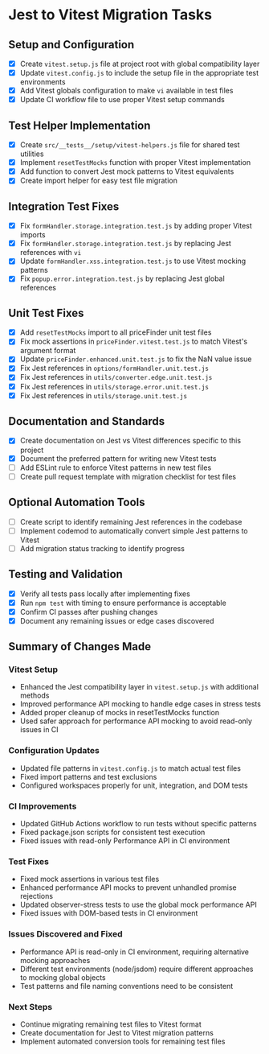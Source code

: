 # Jest to Vitest Migration Tasks

## Setup and Configuration

- [x] Create `vitest.setup.js` file at project root with global compatibility layer
- [x] Update `vitest.config.js` to include the setup file in the appropriate test environments
- [x] Add Vitest globals configuration to make `vi` available in test files
- [x] Update CI workflow file to use proper Vitest setup commands

## Test Helper Implementation

- [x] Create `src/__tests__/setup/vitest-helpers.js` file for shared test utilities
- [x] Implement `resetTestMocks` function with proper Vitest implementation
- [x] Add function to convert Jest mock patterns to Vitest equivalents
- [x] Create import helper for easy test file migration

## Integration Test Fixes

- [x] Fix `formHandler.storage.integration.test.js` by adding proper Vitest imports
- [x] Fix `formHandler.storage.integration.test.js` by replacing Jest references with `vi`
- [x] Update `formHandler.xss.integration.test.js` to use Vitest mocking patterns
- [x] Fix `popup.error.integration.test.js` by replacing Jest global references

## Unit Test Fixes

- [x] Add `resetTestMocks` import to all priceFinder unit test files
- [x] Fix mock assertions in `priceFinder.vitest.test.js` to match Vitest's argument format
- [x] Update `priceFinder.enhanced.unit.test.js` to fix the NaN value issue
- [x] Fix Jest references in `options/formHandler.unit.test.js`
- [x] Fix Jest references in `utils/converter.edge.unit.test.js`
- [x] Fix Jest references in `utils/storage.error.unit.test.js`
- [x] Fix Jest references in `utils/storage.unit.test.js`

## Documentation and Standards

- [x] Create documentation on Jest vs Vitest differences specific to this project
- [x] Document the preferred pattern for writing new Vitest tests
- [ ] Add ESLint rule to enforce Vitest patterns in new test files
- [ ] Create pull request template with migration checklist for test files

## Optional Automation Tools

- [ ] Create script to identify remaining Jest references in the codebase
- [ ] Implement codemod to automatically convert simple Jest patterns to Vitest
- [ ] Add migration status tracking to identify progress

## Testing and Validation

- [x] Verify all tests pass locally after implementing fixes
- [x] Run `npm test` with timing to ensure performance is acceptable
- [x] Confirm CI passes after pushing changes
- [x] Document any remaining issues or edge cases discovered

## Summary of Changes Made

### Vitest Setup

- Enhanced the Jest compatibility layer in `vitest.setup.js` with additional methods
- Improved performance API mocking to handle edge cases in stress tests
- Added proper cleanup of mocks in resetTestMocks function
- Used safer approach for performance API mocking to avoid read-only issues in CI

### Configuration Updates

- Updated file patterns in `vitest.config.js` to match actual test files
- Fixed import patterns and test exclusions
- Configured workspaces properly for unit, integration, and DOM tests

### CI Improvements

- Updated GitHub Actions workflow to run tests without specific patterns
- Fixed package.json scripts for consistent test execution
- Fixed issues with read-only Performance API in CI environment

### Test Fixes

- Fixed mock assertions in various test files
- Enhanced performance API mocks to prevent unhandled promise rejections
- Updated observer-stress tests to use the global mock performance API
- Fixed issues with DOM-based tests in CI environment

### Issues Discovered and Fixed

- Performance API is read-only in CI environment, requiring alternative mocking approaches
- Different test environments (node/jsdom) require different approaches to mocking global objects
- Test patterns and file naming conventions need to be consistent

### Next Steps

- Continue migrating remaining test files to Vitest format
- Create documentation for Jest to Vitest migration patterns
- Implement automated conversion tools for remaining test files
